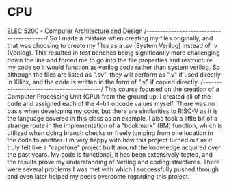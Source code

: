 # CPU
ELEC 5200 - Computer Architecture and Design
/*-----------------------------------------*/
So I made a mistake when creating my files originally, and that was choosing to create my files as a .sv (System Verilog) instead of .v (Verilog).
This resulted in test benches being significantly more challenging down the line and forced me to go into the file properties and restructure my code so it would function as verilog code rather than system verilog.
So although the files are listed as ".sv", they will perform as ".v" if used directly in Xilinx, and the code is written in the form of ".v" if copied directly.
/*-----------------------------------------*/
This course focused on the creation of a Computer Processing Unit (CPU) from the ground up. I created all of the code and assigned each of the 4-bit opcode values myself. There was no basis when developing my code, but there are similarities to RISC-V as it is the language covered in this class as an example. I also took a little bit of a strange route in the implementation of a "bookmark" (BM) function, which is utilized when doing branch checks or freely jumping from one location in the code to another. I'm very happy with how this project turned out as it truly felt like a "capstone" project built around the knowledge acquired over the past years.
My code is functional, it has been extensively tested, and the results prove my understanding of Verilog and coding structures. There were several problems I was met with which I successfully pushed through and even later helped my peers overcome regarding this project.
